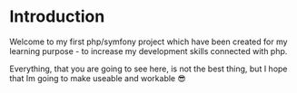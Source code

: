 # Introduction

Welcome to my first php/symfony project which have been created for my learning purpose - to increase my development skills connected with php.

Everything, that you are going to see here, is not the best thing, but I hope that Im going to make useable and workable 😎


#
